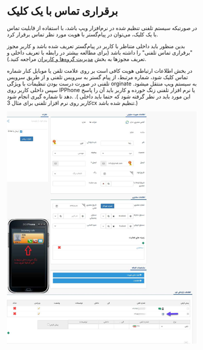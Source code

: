 # برقراری تماس با یک کلیک  

در صورتیکه سیستم تلفنی تنظیم شده در نرم‌افزار ویپ باشد، با استفاده از قابلیت تماس با یک کلیک، می‌توان در پیام‌گستر با هویت مورد نظر تماس برقرار کرد. 

بدین منظور باید داخلی متناظر با کاربر در پیام‌گستر تعریف شده باشد  و کاربر مجوز "برقراری تماس تلفنی" را داشته باشد (برای مطالعه بیشتر در رابطه با تعریف داخلی و تعریف مجوزها به بخش [مدیریت گروه‌ها و کاربران](https://github.com/1stco/PayamGostarDocs/blob/master/help%202.5.4/Settings/Manage-groups-and-users/Manage-groups-and-users.md) مراجعه کنید.).

در بخش اطلاعات ارتباطی هویت کافی است بر روی علامت تلفن یا موبایل کنار شماره تماس کلیک شود، شماره مرتبط، از پیام گستر به سرویس تلفنی و از طریق سرویس تلفنی در صورت درست بودن تنظیمات با ویژگی orginate به سیستم ویپ منتقل میشود. سپس داخلی کاربر روی IPPhone یا نرم افزار تلفنی زنگ خورده و کاربر باید آن را پاسخ دهد تا شماره گیری انجام شود. .( این مورد باید در نظر گرفته شود که حتما باید داخلی کاربر روی نرم افزار تلفنی برای مثال  3cx تنظیم شده باشد.)

![](Clicktocall.jpg)

